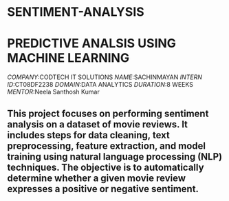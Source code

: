 # SENTIMENT-ANALYSIS
# PREDICTIVE ANALSIS USING MACHINE LEARNING
*COMPANY*:CODTECH IT SOLUTIONS
*NAME*:SACHINMAYAN
*INTERN ID*:CT08DF2238
*DOMAIN*:DATA ANALYTICS
*DURATION*:8 WEEKS
*MENTOR*:Neela Santhosh Kumar
## This project focuses on performing sentiment analysis on a dataset of movie reviews. It includes steps for data cleaning, text preprocessing, feature extraction, and model training using natural language processing (NLP) techniques. The objective is to automatically determine whether a given movie review expresses a positive or negative sentiment.


